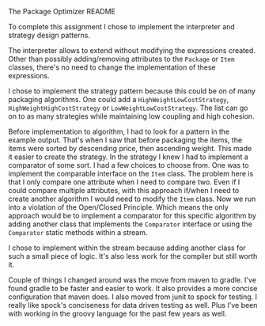 The Package Optimizer README

To complete this assignment I chose to implement the interpreter and strategy design patterns. 

The interpreter allows to extend without modifying the expressions created. Other than possibly adding/removing
attributes to the `Package` or `Item` classes, there's no need to change the implementation of these expressions.

I chose to implement the strategy pattern because this could be on of many packaging algorithms. One could add a
`HighWeightLowCostStrategy`, `HighWeightHighCostStrategy` or `LowWeightLowCostStrategy`. The list can go on to as 
many strategies while maintaining low coupling and high cohesion.

Before implementation to algorithm, I had to look for a pattern in the example output. That's when I saw that before 
packaging the items, the items were sorted by descending price, then ascending weight. This made it easier to create 
the strategy. In the strategy I knew I had to implement a comparator of some sort. I had a few choices to choose
from. One was to implement the comparable interface on the `Item` class. The problem here is that I only compare one
attribute when I need to compare two. Even if I could compare multiple attributes, with this approach if/when I 
need to create another algorithm I would need to modify the `Item` class. Now we run into a violation of the Open/Closed
Principle. Which means the only approach would be to implement a comparator for this specific algorithm by adding
another class that implements the `Comparator` interface or using the `Comparator` static methods within a stream.

I chose to implement within the stream because adding another class for such a small piece of logic. It's also less
work for the compiler but still worth it.

Couple of things I changed around was the move from maven to gradle. I've found gradle to be faster and easier to 
work. It also provides a more concise configuration that maven does. I also moved from junit to spock for testing.
I really like spock's conciseness for data driven testing as well. Plus I've been with working in the groovy
language for the past few years as well.